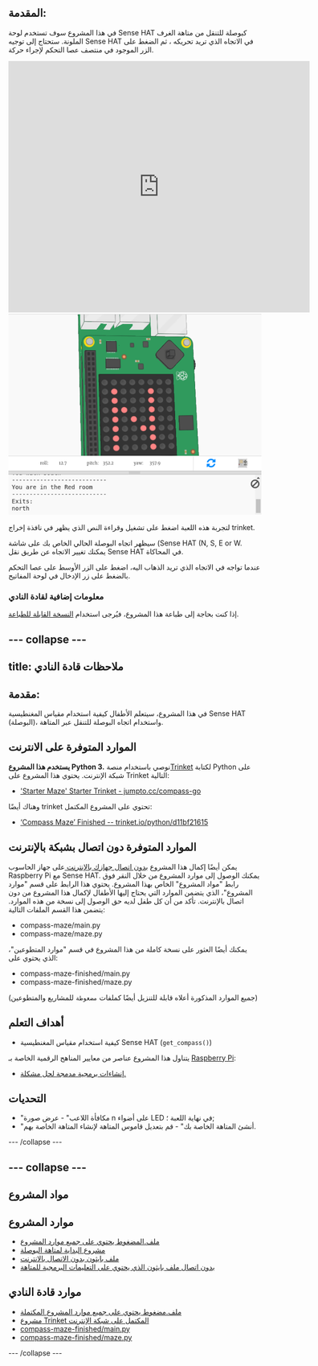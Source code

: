 ## المقدمة:

في هذا المشروع سوف تستخدم لوحة Sense HAT كبوصلة للتنقل من متاهة الغرف الملونة. ستحتاج إلى توجيه Sense HAT في الاتجاه الذي تريد تحريكه ، ثم الضغط على الزر الموجود في منتصف عصا التحكم لإجراء حركة.

<div class="trinket">
  <iframe src="https://trinket.io/embed/python/0c8cdacd70?outputOnly=true&start=result" width="600" height="500" frameborder="0" marginwidth="0" marginheight="0" allowfullscreen mark="crwd-mark">
</iframe> <img src="images/compass-final.png" />
</div>

لتجربة هذه اللعبة اضغط على تشغيل وقراءة النص الذي يظهر في نافذة إخراج trinket.

سيظهر اتجاه البوصلة الحالي الخاص بك على شاشة (Sense HAT (N, S, E or W. يمكنك تغيير الاتجاه عن طريق نقل Sense HAT في المحاكاة.

عندما تواجه في الاتجاه الذي تريد الذهاب اليه، اضغط على الزر الأوسط على عصا التحكم بالضغط على زر الإدخال في لوحة المفاتيح.

### معلومات إضافية لقادة النادي

إذا كنت بحاجة إلى طباعة هذا المشروع، فيُرجى استخدام [النسخة القابلة للطباعة](https://projects.raspberrypi.org/en/projects/compass-maze/print).

## \--- collapse \---

## title: ملاحظات قادة النادي

## مقدمة:

في هذا المشروع، سيتعلم الأطفال كيفية استخدام مقياس المغنطيسية Sense HAT (البوصلة)، واستخدام اتجاه البوصلة للتنقل عبر المتاهة.

## الموارد المتوفرة على الانترنت

**يستخدم هذا المشروع Python 3.** نوصي باستخدام منصة[Trinket](https://trinket.io/) لكتابة Python على شبكة الإنترنت. يحتوي هذا المشروع على Trinket التالية:

* ['Starter Maze' Starter Trinket - jumpto.cc/compass-go](http://jumpto.cc/compass-go)

وهناك أيضًا trinket تحتوي على المشروع المكتمل:

* [‘Compass Maze’ Finished -- trinket.io/python/d11bf21615](https://trinket.io/python/d11bf21615)

## الموارد المتوفرة دون اتصال بشبكة بالإنترنت

يمكن أيضًا إكمال هذا المشروع [بدون اتصال جهازك بالإنترنت ](https://www.codeclubprojects.org/en-GB/resources/physical-sense-hat/) على جهاز الحاسوب Raspberry Pi مع Sense HAT. يمكنك الوصول إلى موارد المشروع من خلال النقر فوق رابط "مواد المشروع" الخاص بهذا المشروع. يحتوي هذا الرابط على قسم "موارد المشروع"، الذي يتضمن الموارد التي يحتاج إليها الأطفال لإكمال هذا المشروع من دون اتصال بالإنترنت. تأكد من أن كل طفل لديه حق الوصول إلى نسخة من هذه الموارد. يتضمن هذا القسم الملفات التالية:

* compass-maze/main.py
* compass-maze/maze.py

يمكنك أيضًا العثور على نسخة كاملة من هذا المشروع في قسم "موارد المتطوعين"، الذي يحتوي على:

* compass-maze-finished/main.py
* compass-maze-finished/maze.py

(جميع الموارد المذكورة أعلاه قابلة للتنزيل أيضًا كملفات `مضغوطة` للمشاريع والمتطوعين)

## أهداف التعلم

* كيفية استخدام مقياس المغنطيسية Sense HAT (`get_compass()`)

يتناول هذا المشروع عناصر من معايير المناهج الرقمية الخاصة بـ [Raspberry Pi](http://rpf.io/curriculum):

* [إنشاءات برمجية مدمجة لحل مشكلة.](https://www.raspberrypi.org/curriculum/programming/builder)

## التحديات

* "مكافأة اللاعب" - عرض صورة n على أضواء LED في نهاية اللعبة ؛;
* "أنشئ المتاهة الخاصة بك" - قم بتعديل قاموس المتاهة لإنشاء المتاهة الخاصة بهم.

\--- /collapse \---

## \--- collapse \---

## مواد المشروع

## موارد المشروع

* [ملف.المضغوط يحتوي على جميع موارد المشروع](resources/compass-maze-project-resources.zip)
* [مشروع البداية لمتاهة البوصلة](http://jumpto.cc/compass-go)
* [ملف بايثون بدون الاتصال بالانترنت](resources/compass-maze-main.py)
* [بدون اتصال ملف بايثون الذي يحتوي على التعليمات البرمجية للمتاهة](resources/compass-maze-maze.py)

## موارد قادة النادي

* [ملف.مضغوط يحتوي على جميع موارد المشروع المكتملة](resources/compass-maze-volunteer-resources.zip)
* [مشروع Trinket المكتمل على شبكة الإنترنت](https://trinket.io/python/0c8cdacd70)
* [compass-maze-finished/main.py](resources/compass-maze-finished-main.py)
* [compass-maze-finished/maze.py](resources/compass-maze-finished-maze.py)

\--- /collapse \---